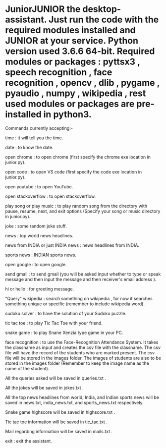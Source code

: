 # JuniorJUNIOR the desktop-assistant. Just run the code with the required modules installed and JUNIOR at your service. Python version used 3.6.6 64-bit. Required modules or packages : pyttsx3 , speech recognition , face recognition , opencv , dlib , pygame , pyaudio , numpy , wikipedia , rest used modules or packages are pre-installed in python3.

Commands currently accepting:-

time : it will tell you the time.

date : to know the date.

open chrome : to open chrome (first specify the chrome exe location in junior.py).

open code : to open VS code (first specify the code exe location in junior.py).

open youtube : to open YouTube.

open stackoverflow : to open stackoverflow.

play song or play music : to play random song from the directory with pause, resume, next, and exit options (Specify your song or music directory in junior.py).

joke : some random joke stuff.

news : top world news headlines.

news from INDIA or just INDIA news : news headlines from INDIA.

sports news : INDIAN sports news.

open google : to open google.

send gmail : to send gmail (you will be asked input whether to type or speak message and then input the message and then receiver's email address ).

hi or hello : for greeting message.

"Query" wikipedia : search something on wikipedia , for now it searches something unique or specific (remember to include wikipedia word).

sudoku solver : to have the solution of your Sudoku puzzle.

tic tac toe : to play Tic Tac Toe with your friend.

snake game : to play Snane Xenzia type game in your PC.

face recognition : to use the Face-Recognition Attendance System. It takes the classname as input and creates the csv file with the classname. The csv file will have the record of the students who are marked present. The csv file will be stored in the images folder. The images of students are also to be stored in the images folder (Remember to keep the image name as the name of the student).

All the queries asked will be saved in queries.txt .

All the jokes will be saved in jokes.txt .

All the top news headlines from world, India, and Indian sports news will be saved in news.txt, india_news.txt, and sports_news.txt respectively.

Snake game highscore will be saved in highscore.txt .

Tic tac toe information will be saved in tic_tac.txt .

Mail regarding information will be saved in mails.txt .

exit : exit the assistant.
